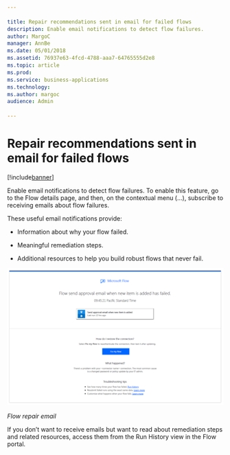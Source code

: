 ```yaml
---

title: Repair recommendations sent in email for failed flows
description: Enable email notifications to detect flow failures.
author: MargoC
manager: AnnBe
ms.date: 05/01/2018
ms.assetid: 76937e63-4fcd-4788-aaa7-64765555d2e8
ms.topic: article
ms.prod: 
ms.service: business-applications
ms.technology: 
ms.author: margoc
audience: Admin

---
```

#  Repair recommendations sent in email for failed flows




[!include[banner](../../../includes/banner.md)]

Enable email notifications to detect flow failures. To enable this feature, go
to the Flow details page, and then, on the contextual menu (…), subscribe to
receiving emails about flow failures.

These useful email notifications provide:

-   Information about why your flow failed.

-   Meaningful remediation steps.

-   Additional resources to help you build robust flows that never fail.

![A screenshot of a Flow repair email](media/repair-recommendations-sent-email-failed-flows-1.png "A screenshot of a Flow repair email")
<!-- Picture 20 -->


*Flow repair email*

If you don’t want to receive emails but want to read about remediation steps and
related resources, access them from the Run History view in the Flow portal.
